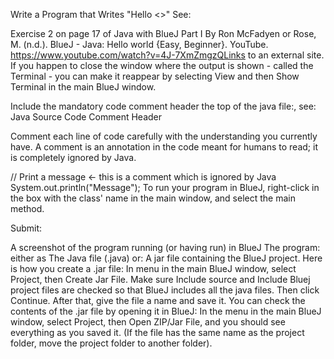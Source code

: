 Write a Program that Writes "Hello <<your name>>"
See:

Exercise 2 on page 17 of Java with BlueJ Part I By Ron McFadyen
or
Rose, M. (n.d.). BlueJ - Java: Hello world {Easy, Beginner}. YouTube.
https://www.youtube.com/watch?v=4J-7XmZmgzQLinks to an external site.
If you happen to close the window where the output is shown - called the Terminal - you can make it reappear by selecting View and then Show Terminal in the main BlueJ window.

Include the mandatory code comment header the top of the java file:, see: Java Source Code Comment Header

Comment each line of code carefully with the understanding you currently have. A comment is an annotation in the code meant for humans to read; it is completely ignored by Java.

// Print a message <- this is a comment which is ignored by Java
System.out.println("Message");
To run your program in BlueJ, right-click in the box with the class' name in the main window, and select the main method.

Submit:

A screenshot of the program running (or having run) in BlueJ
The program: either as
The Java file (.java)
or:
A jar file containing the BlueJ project.
Here is how you create a .jar file:
In menu in the main BlueJ window, select Project, then Create Jar File. 
Make sure Include source and Include Bluej project files are checked so that BlueJ includes all the java files.
Then click Continue.
After that, give the file a name and save it.
You can check the contents of the .jar file by opening it in BlueJ:
In the menu in the main BlueJ window, select Project, then Open ZIP/Jar File, and you should see everything as you saved it. (If the file has the same name as the project folder, move the project folder to another folder).
